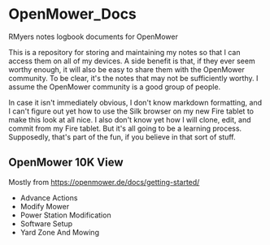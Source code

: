 # OpenMower_Docs
RMyers notes logbook documents for OpenMower

This is a repository for storing and maintaining my notes so that I can access them on all of my devices.
A side benefit is that, if they ever seem worthy enough, it will also be easy to share them with the OpenMower community.
To be clear, it's the notes that may not be sufficiently worthy.  I assume the OpenMower community is a good group of people.

In case it isn't immediately obvious, I don't know markdown formatting, and I can't figure out yet how to use the Silk browser on my new Fire tablet to make this look at all nice.  I also don't know yet how I will clone, edit, and commit from my Fire tablet.  But it's all going to be a learning process.  Supposedly, that's part of the fun, if you believe in that sort of stuff.

## OpenMower 10K View
Mostly from https://openmower.de/docs/getting-started/
- Advance Actions
- Modify Mower
- Power Station Modification
- Software Setup
- Yard Zone And Mowing

